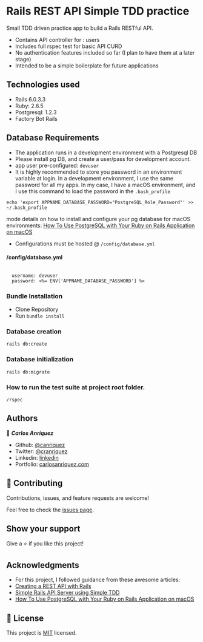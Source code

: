 # Rails REST API Simple TDD practice

Small TDD driven practice app to build a Rails RESTful API.
- Contains API controller for : users
- Includes full rspec test for basic API CURD
- No authentication features included so far (I plan to have them at a later stage)
- Intended to be a simple boilerplate for future applications

## Technologies used

* Rails 6.0.3.3
* Ruby: 2.6.5
* Postgresql: 1.2.3
* Factory Bot Rails 

## Database Requirements
- The application runs in a development environment with a Postgresql DB
- Please install pg DB, and create a user/pass for development account.
- app user pre-configured: ``` devuser ```
- It is highly recommended to store you password in an environment variable at login. In a development environment, I use the same password for all my apps. In my case, I have a macOS environment, and I use this command to load the password in the ``` .bash_profile ```

```
echo 'export APPNAME_DATABASE_PASSWORD="PostgreSQL_Role_Password"' >> ~/.bash_profile

```

mode details on how to install and configure your pg database for macOS environments: [How To Use PostgreSQL with Your Ruby on Rails Application on macOS](https://www.digitalocean.com/community/tutorials/how-to-use-postgresql-with-your-ruby-on-rails-application-on-macos)

- Configurations must be hosted @ ``` /config/database.yml ``` 

#### /config/database.yml

``` 

  username: devuser
  password: <%= ENV['APPNAME_DATABASE_PASSWORD'] %>

```



### Bundle Installation 
- Clone Repository
- Run ``` bundle install ```

### Database creation

``` rails db:create  ```

### Database initialization

``` rails db:migrate ```

### How to run the test suite at project root folder.

``` /rspec ```




## Authors

👤 ***Carlos Anriquez***

- Github: [@canriquez](https://github.com/canriquez)
- Twitter: [@cranriquez](https://twitter.com/cranriquez)
- Linkedin: [linkedin](https://www.linkedin.com/in/carlosanriquez/)
- Portfolio: [carlosanriquez.com](https://www.carlosanriquez.com)


## 🤝 Contributing

Contributions, issues, and feature requests are welcome!

Feel free to check the [issues page](issues/).

## Show your support

Give a ⭐️ if you like this project!

## Acknowledgments

- For this project, I followed guidance from these awesome articles:
- [Creating a REST API with Rails](https://medium.com/@oliver.seq/creating-a-rest-api-with-rails-2a07f548e5dc)
- [Simple Rails API Server using Simple TDD](https://medium.com/binar-academy/simple-rails-api-server-using-simple-tdd-1a3dbeb3353a)
- [How To Use PostgreSQL with Your Ruby on Rails Application on macOS](https://www.digitalocean.com/community/tutorials/how-to-use-postgresql-with-your-ruby-on-rails-application-on-macos)


## 📝 License

This project is [MIT](LICENSE) licensed.
